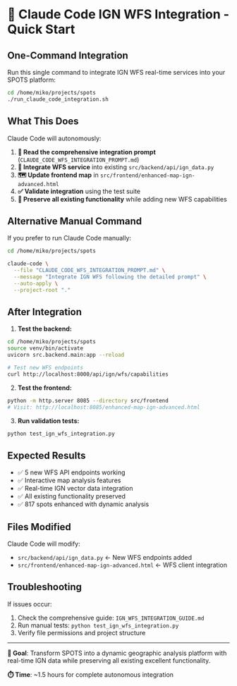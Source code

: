 # 🚀 Claude Code IGN WFS Integration - Quick Start

## One-Command Integration

Run this single command to integrate IGN WFS real-time services into your SPOTS platform:

```bash
cd /home/miko/projects/spots
./run_claude_code_integration.sh
```

## What This Does

Claude Code will autonomously:

1. **📖 Read the comprehensive integration prompt** (`CLAUDE_CODE_WFS_INTEGRATION_PROMPT.md`)
2. **🔧 Integrate WFS service** into existing `src/backend/api/ign_data.py`
3. **🗺️ Update frontend map** in `src/frontend/enhanced-map-ign-advanced.html`
4. **✅ Validate integration** using the test suite
5. **🎯 Preserve all existing functionality** while adding new WFS capabilities

## Alternative Manual Command

If you prefer to run Claude Code manually:

```bash
cd /home/miko/projects/spots

claude-code \
  --file "CLAUDE_CODE_WFS_INTEGRATION_PROMPT.md" \
  --message "Integrate IGN WFS following the detailed prompt" \
  --auto-apply \
  --project-root "."
```

## After Integration

1. **Test the backend:**
```bash
cd /home/miko/projects/spots
source venv/bin/activate
uvicorn src.backend.main:app --reload

# Test new WFS endpoints
curl http://localhost:8000/api/ign/wfs/capabilities
```

2. **Test the frontend:**
```bash
python -m http.server 8085 --directory src/frontend
# Visit: http://localhost:8085/enhanced-map-ign-advanced.html
```

3. **Run validation tests:**
```bash
python test_ign_wfs_integration.py
```

## Expected Results

- ✅ 5 new WFS API endpoints working
- ✅ Interactive map analysis features  
- ✅ Real-time IGN vector data integration
- ✅ All existing functionality preserved
- ✅ 817 spots enhanced with dynamic analysis

## Files Modified

Claude Code will modify:
- `src/backend/api/ign_data.py` ← New WFS endpoints added
- `src/frontend/enhanced-map-ign-advanced.html` ← WFS client integration

## Troubleshooting

If issues occur:
1. Check the comprehensive guide: `IGN_WFS_INTEGRATION_GUIDE.md`
2. Run manual tests: `python test_ign_wfs_integration.py`
3. Verify file permissions and project structure

---

**🎯 Goal**: Transform SPOTS into a dynamic geographic analysis platform with real-time IGN data while preserving all existing excellent functionality.

**⏱️ Time**: ~1.5 hours for complete autonomous integration

